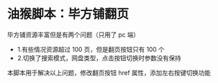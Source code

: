 # 油猴脚本：毕方铺翻页

毕方铺资源丰富但是有两个问题（只用了 pc 端）

- 1.有些情况资源超过 100 页，但是翻页按钮只有 100 个
- 2.切换了搜索模式，网盘类型，点击按钮切换时参数没有保持

本脚本用于解决以上问题，修改翻页按钮 href 属性，添加左右按键切换功能
